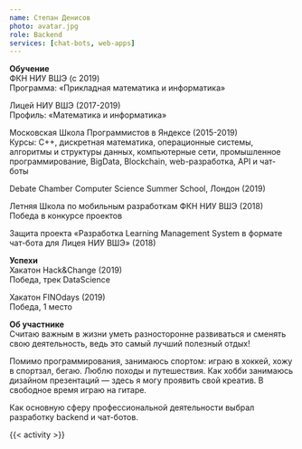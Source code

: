 ```yaml
---
name: Степан Денисов
photo: avatar.jpg
role: Backend
services: [chat-bots, web-apps]
---
```


<strong class="accent">Обучение</strong>  
ФКН НИУ ВШЭ (с 2019)  
Программа: «Прикладная математика и информатика»

Лицей НИУ ВШЭ (2017-2019)  
Профиль: «Математика и информатика»

Московская Школа Программистов в Яндексе (2015-2019)  
Курсы: С++, дискретная математика, операционные системы, алгоритмы и структуры данных, компьютерные сети, промышленное программирование, BigData, Blockchain, web-разработка, API и чат-боты

Debate Chamber Computer Science Summer School, Лондон (2019)

Летняя Школа по мобильным разработкам ФКН НИУ ВШЭ (2018)  
Победа в конкурсе проектов

Защита проекта «Разработка Learning Management System в формате чат-бота для Лицея НИУ ВШЭ» (2018)

<strong class="accent">Успехи</strong>  
Хакатон Hack&Change (2019)  
Победа, трек DataScience

Хакатон FINOdays (2019)  
Победа, 1 место

<strong class="accent">Об участнике</strong>  
Считаю важным в жизни уметь разносторонне развиваться и сменять свою деятельность, ведь это самый лучший полезный отдых!

Помимо программирования, занимаюсь спортом: играю в хоккей, хожу в спортзал, бегаю. Люблю походы и путешествия. Как хобби занимаюсь дизайном презентаций — здесь я могу проявить свой креатив. В свободное время играю на гитаре. 

Как основную сферу профессиональной деятельности выбрал разработку backend и чат-ботов.

{{< activity >}}
